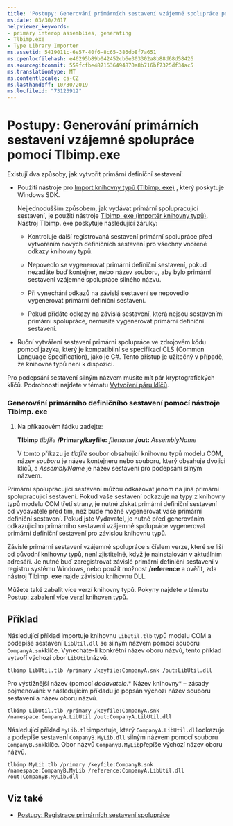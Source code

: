 ```yaml
---
title: 'Postupy: Generování primárních sestavení vzájemné spolupráce pomocí Tlbimp.exe'
ms.date: 03/30/2017
helpviewer_keywords:
- primary interop assemblies, generating
- Tlbimp.exe
- Type Library Importer
ms.assetid: 5419011c-6e57-40f6-8c65-386db8f7a651
ms.openlocfilehash: e46295b89b042452cb6e303302a8b88d68d58426
ms.sourcegitcommit: 559fcfbe4871636494870a8b716bf7325df34ac5
ms.translationtype: MT
ms.contentlocale: cs-CZ
ms.lasthandoff: 10/30/2019
ms.locfileid: "73123912"
---
```

# <a name="how-to-generate-primary-interop-assemblies-using-tlbimpexe"></a>Postupy: Generování primárních sestavení vzájemné spolupráce pomocí Tlbimp.exe

Existují dva způsoby, jak vytvořit primární definiční sestavení:

- Použití nástroje pro [Import knihovny typů (Tlbimp. exe)](../tools/tlbimp-exe-type-library-importer.md) , který poskytuje Windows SDK.

  Nejjednodušším způsobem, jak vydávat primární spolupracující sestavení, je použití nástroje [Tlbimp. exe (importér knihovny typů)](../tools/tlbimp-exe-type-library-importer.md). Nástroj Tlbimp. exe poskytuje následující záruky:

  - Kontroluje další registrovaná sestavení primární spolupráce před vytvořením nových definičních sestavení pro všechny vnořené odkazy knihovny typů.

  - Nepovedlo se vygenerovat primární definiční sestavení, pokud nezadáte buď kontejner, nebo název souboru, aby bylo primární sestavení vzájemné spolupráce silného názvu.

  - Při vynechání odkazů na závislá sestavení se nepovedlo vygenerovat primární definiční sestavení.

  - Pokud přidáte odkazy na závislá sestavení, která nejsou sestaveními primární spolupráce, nemusíte vygenerovat primární definiční sestavení.

- Ruční vytváření sestavení primární spolupráce ve zdrojovém kódu pomocí jazyka, který je kompatibilní se specifikací CLS (Common Language Specification), jako je C#. Tento přístup je užitečný v případě, že knihovna typů není k dispozici.

Pro podepsání sestavení silným názvem musíte mít pár kryptografických klíčů. Podrobnosti najdete v tématu [Vytvoření páru klíčů](../../standard/assembly/create-public-private-key-pair.md).

### <a name="to-generate-a-primary-interop-assembly-using-tlbimpexe"></a>Generování primárního definičního sestavení pomocí nástroje Tlbimp. exe

1. Na příkazovém řádku zadejte:

    **Tlbimp** *tlbfile*  **/Primary/keyfile:** *filename* **/out:** *AssemblyName*

    V tomto příkazu je *tlbfile* soubor obsahující knihovnu typů modelu COM, název *souboru* je název kontejneru nebo souboru, který obsahuje dvojici klíčů, a *AssemblyName* je název sestavení pro podepsání silným názvem.

Primární spolupracující sestavení můžou odkazovat jenom na jiná primární spolupracující sestavení. Pokud vaše sestavení odkazuje na typy z knihovny typů modelu COM třetí strany, je nutné získat primární definiční sestavení od vydavatele před tím, než bude možné vygenerovat vaše primární definiční sestavení. Pokud jste Vydavatel, je nutné před generováním odkazujícího primárního sestavení vzájemné spolupráce vygenerovat primární definiční sestavení pro závislou knihovnu typů.

Závislé primární sestavení vzájemné spolupráce s číslem verze, které se liší od původní knihovny typů, není zjistitelné, když je nainstalován v aktuálním adresáři. Je nutné buď zaregistrovat závislé primární definiční sestavení v registru systému Windows, nebo použít možnost **/reference** a ověřit, zda nástroj Tlbimp. exe najde závislou knihovnu DLL.

Můžete také zabalit více verzí knihovny typů. Pokyny najdete v tématu [Postup: zabalení více verzí knihoven typů](https://docs.microsoft.com/previous-versions/dotnet/netframework-4.0/1565h6hc(v=vs.100)).

## <a name="example"></a>Příklad

Následující příklad importuje knihovnu `LibUtil.tlb` typů modelu COM a podepíše sestavení `LibUtil.dll` se silným názvem pomocí souboru `CompanyA.snk`klíče. Vynecháte-li konkrétní název oboru názvů, tento příklad vytvoří výchozí obor `LibUtil`názvů.

```console
tlbimp LibUtil.tlb /primary /keyfile:CompanyA.snk /out:LibUtil.dll
```

Pro výstižnější název (pomocí *dodavatele*.* Název knihovny* – zásady pojmenování: v následujícím příkladu je popsán výchozí název souboru sestavení a název oboru názvů.

```console
tlbimp LibUtil.tlb /primary /keyfile:CompanyA.snk /namespace:CompanyA.LibUtil /out:CompanyA.LibUtil.dll
```

Následující příklad `MyLib.tlb`importuje, který `CompanyA.LibUtil.dll`odkazuje a podepíše sestavení `CompanyB.MyLib.dll` silným názvem pomocí souboru `CompanyB.snk`klíče. Obor názvů `CompanyB.MyLib`přepíše výchozí název oboru názvů.

```console
tlbimp MyLib.tlb /primary /keyfile:CompanyB.snk /namespace:CompanyB.MyLib /reference:CompanyA.LibUtil.dll /out:CompanyB.MyLib.dll
```

## <a name="see-also"></a>Viz také

- [Postupy: Registrace primárních sestavení spolupráce](how-to-register-primary-interop-assemblies.md)

